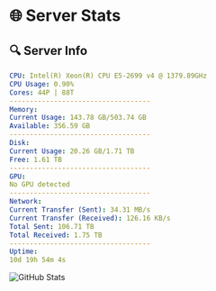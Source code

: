 # 🌐 Server Stats
## 🔍 Server Info
```yaml
CPU: Intel(R) Xeon(R) CPU E5-2699 v4 @ 1379.89GHz
CPU Usage: 0.90%
Cores: 44P | 88T
-----------------------------------
Memory:
Current Usage: 143.78 GB/503.74 GB
Available: 356.59 GB
-----------------------------------
Disk:
Current Usage: 20.26 GB/1.71 TB
Free: 1.61 TB
-----------------------------------
GPU:
No GPU detected
-----------------------------------
Network:
Current Transfer (Sent): 34.31 MB/s
Current Transfer (Received): 126.16 KB/s
Total Sent: 106.71 TB
Total Received: 1.75 TB
-----------------------------------
Uptime:
10d 19h 54m 4s
```
![GitHub Stats](https://img.shields.io/badge/Updated-2025-02-18_18:37:22-blue)